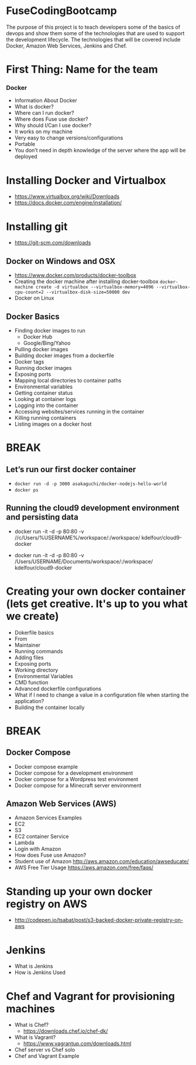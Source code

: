 # FuseCodingBootcamp

The purpose of this project is to teach developers some of the basics of devops and show them some of the technologies that are used to support the development lifecycle.  The technologies that will be covered include Docker, Amazon Web Services, Jenkins and Chef. 


# First Thing:  Name for the team


### Docker
* Information About Docker
* What is docker?
* Where can I run docker?
* Where does Fuse use docker?
* Why should I/Can I use docker?
* It works on my machine
* Very easy to change versions/configurations
* Portable
* You don’t need in depth knowledge of the server where the app will be deployed

# Installing Docker and Virtualbox
  * https://www.virtualbox.org/wiki/Downloads
  * https://docs.docker.com/engine/installation/

  # Installing git
  * https://git-scm.com/downloads
  
## Docker on Windows and OSX
  * https://www.docker.com/products/docker-toolbox
* Creating the docker machine after installing docker-toolbox
```docker-machine create -d virtualbox --virtualbox-memory=4096 --virtualbox-cpu-count=2 --virtualbox-disk-size=50000 dev```
* Docker on Linux


## Docker Basics
* Finding docker images to run
    * Docker Hub
    * Google/Bing/Yahoo
* Pulling docker images
* Building docker images from a dockerfile
* Docker tags
* Running docker images
* Exposing ports
* Mapping local directories to container paths
* Environmental variables
* Getting container status
* Looking at container logs
* Logging into the container
* Accessing websites/services running in the container
* Killing running containers
* Listing images on a docker host

# BREAK

## Let’s run our first docker container
* ```docker run -d -p 3000 asakaguchi/docker-nodejs-hello-world```
* ```docker ps```

## Running the cloud9 development environment and persisting data

* docker run -it -d -p 80:80 -v //c/Users/%USERNAME%/workspace/:/workspace/ kdelfour/cloud9-docker

* docker run -it -d -p 80:80 -v /Users/USERNAME/Documents/workspace/:/workspace/ kdelfour/cloud9-docker


# Creating your own docker container (lets get creative.  It's up to you what we create)
* Dokerfile basics
* From
* Maintainer
* Running commands
* Adding files
* Exposing ports
* Working directory
* Environmental Variables
* CMD function
* Advanced dockerfile configurations
* What if I need to change a value in a configuration file when starting the application?
* Building the container locally

# BREAK

## Docker Compose
* Docker compose example
* Docker compose for a development environment
* Docker compose for a Wordpress test environment
* Docker compose for a Minecraft server environment

## Amazon Web Services (AWS)
* Amazon Services Examples
* EC2
* S3
* EC2 container Service
* Lambda
* Login with Amazon
* How does Fuse use Amazon?
* Student use of Amazon http://aws.amazon.com/education/awseducate/
* AWS Free Tier Usage https://aws.amazon.com/free/faqs/

# Standing up your own docker registry on AWS
* http://codepen.io/tsabat/post/s3-backed-docker-private-registry-on-aws

# Jenkins
* What is Jenkins
* How is Jenkins Used

# Chef and Vagrant for provisioning machines
* What is Chef?
	* https://downloads.chef.io/chef-dk/
* What is Vagrant?
	* https://www.vagrantup.com/downloads.html
* Chef server vs Chef solo
* Chef and Vagrant Example
	
	


